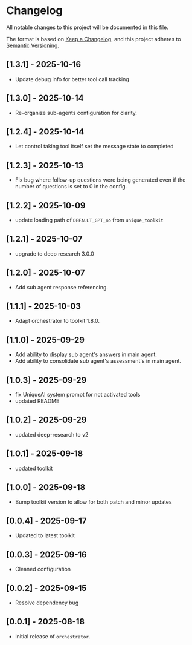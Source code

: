 # Changelog

All notable changes to this project will be documented in this file.

The format is based on [Keep a Changelog](https://keepachangelog.com/en/1.0.0/), 
and this project adheres to [Semantic Versioning](https://semver.org/spec/v2.0.0.html).

## [1.3.1] - 2025-10-16
- Update debug info for better tool call tracking

## [1.3.0] - 2025-10-14
- Re-organize sub-agents configuration for clarity.

## [1.2.4] - 2025-10-14
- Let control taking tool itself set the message state to completed

## [1.2.3] - 2025-10-13
- Fix bug where follow-up questions were being generated even if the number of questions is set to 0 in the config.

## [1.2.2] - 2025-10-09
- update loading path of `DEFAULT_GPT_4o` from `unique_toolkit`

## [1.2.1] - 2025-10-07
- upgrade to deep research 3.0.0

## [1.2.0] - 2025-10-07
- Add sub agent response referencing.

## [1.1.1] - 2025-10-03
- Adapt orchestrator to toolkit 1.8.0.

## [1.1.0] - 2025-09-29
- Add ability to display sub agent's answers in main agent.
- Add ability to consolidate sub agent's assessment's in main agent.

## [1.0.3] - 2025-09-29
- fix UniqueAI system prompt for not activated tools
- updated README

## [1.0.2] - 2025-09-29
- updated deep-research to v2

## [1.0.1] - 2025-09-18
- updated toolkit

## [1.0.0] - 2025-09-18
- Bump toolkit version to allow for both patch and minor updates 

## [0.0.4] - 2025-09-17
- Updated to latest toolkit

## [0.0.3] - 2025-09-16
- Cleaned configuration

## [0.0.2] - 2025-09-15
- Resolve dependency bug

## [0.0.1] - 2025-08-18
- Initial release of `orchestrator`.
